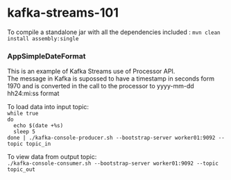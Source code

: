 # kafka-streams-101

To compile a standalone jar with all the dependencies included : ``mvn clean install assembly:single`` 

### AppSimpleDateFormat
This is an example of Kafka Streams use of Processor API.<br>
The message in Kafka is supossed to have a timestamp in seconds form 1970 and is converted in the call to the processor to yyyy-mm-dd hh24:mi:ss format

To load data into input topic:<br>
``while true``<br>
``do``<br>
``  echo $(date +%s)``<br>
``  sleep 5``<br>
``done | ./kafka-console-producer.sh --bootstrap-server worker01:9092 --topic topic_in``<br>

To view data from output topic:<br>
``./kafka-console-consumer.sh --bootstrap-server worker01:9092 --topic topic_out``
